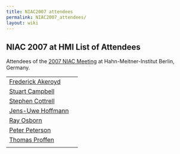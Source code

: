 ```yaml
---
title: NIAC2007 attendees
permalink: NIAC2007_attendees/
layout: wiki
---
```


NIAC 2007 at HMI List of Attendees
----------------------------------

Attendees of the [2007 NIAC Meeting](NIAC2007 "wikilink") at
Hahn-Meitner-Institut Berlin, Germany.

|                                                           |                                                                        |
|-----------------------------------------------------------|------------------------------------------------------------------------|
| [Frederick Akeroyd](User%3AFreddie_Akeroyd "wikilink")    | | Rutherford Appleton Laboratory, UK                                   |
| [Stuart Campbell](User%3AStuart_Campbell "wikilink")      | | Diamond Light Source, UK                                             |
| [Stephen Cottrell](User%3ASteve_Cottrell "wikilink")      | | Rutherford Appleton Laboratory, UK                                   |
| [ Jens-Uwe Hoffmann](User%3AJens-Uwe_Hoffmann "wikilink") | | Hahn-Meitner-Institut Berlin, Germany                                |
| [Ray Osborn](User%3ARay_Osborn "wikilink")                | | Argonne National Laboratory, USA                                     |
| [Peter Peterson](User%3APeter_Peterson "wikilink")        | | Spallation Neutron Source, Oak Ridge National Laboratory, USA        |
| [Thomas Proffen](User%3AThomas_Proffen "wikilink")        | | Lujan Neutron Scattering Center, Los Alamos National Laboratory, USA |
||


